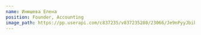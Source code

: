 ```yaml
---
name: Инюшева Елена
position: Founder, Accounting
image_path: https://pp.userapi.com/c837235/v837235280/23066/Je9nPyyJbik.jpg
---
```

